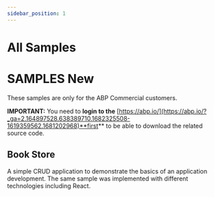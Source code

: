 ```yaml
---
sidebar_position: 1
---
```


# All Samples


SAMPLES New
=======

These samples are only for the ABP Commercial customers.

**IMPORTANT:** You need to **login to the** [https://abp.io/](https://abp.io/?_ga=2.164897528.638389710.1682325508-1619359562.1681202968)**first** to be able to download the related source code.

Book Store
----------

A simple CRUD application to demonstrate the basics of an application development. The same sample was implemented with different technologies including React.
